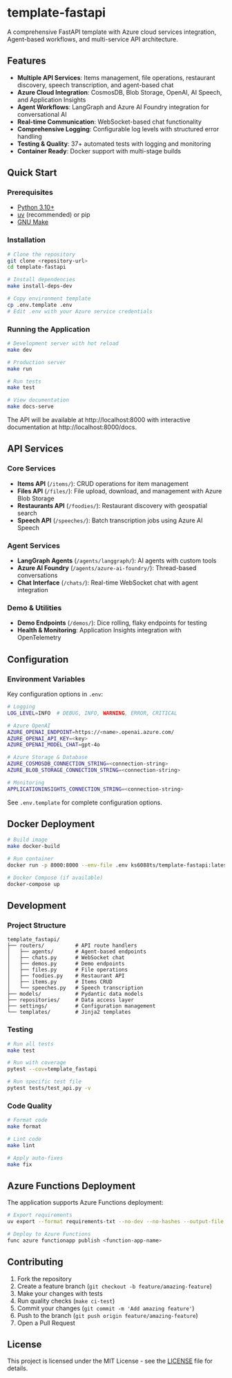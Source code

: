 # template-fastapi

A comprehensive FastAPI template with Azure cloud services integration, Agent-based workflows, and multi-service API architecture.

## Features

- **Multiple API Services**: Items management, file operations, restaurant discovery, speech transcription, and agent-based chat
- **Azure Cloud Integration**: CosmosDB, Blob Storage, OpenAI, AI Speech, and Application Insights
- **Agent Workflows**: LangGraph and Azure AI Foundry integration for conversational AI
- **Real-time Communication**: WebSocket-based chat functionality
- **Comprehensive Logging**: Configurable log levels with structured error handling
- **Testing & Quality**: 37+ automated tests with logging and monitoring
- **Container Ready**: Docker support with multi-stage builds

## Quick Start

### Prerequisites

- [Python 3.10+](https://www.python.org/downloads/)
- [uv](https://docs.astral.sh/uv/getting-started/installation/) (recommended) or pip
- [GNU Make](https://www.gnu.org/software/make/)

### Installation

```bash
# Clone the repository
git clone <repository-url>
cd template-fastapi

# Install dependencies
make install-deps-dev

# Copy environment template
cp .env.template .env
# Edit .env with your Azure service credentials
```

### Running the Application

```bash
# Development server with hot reload
make dev

# Production server
make run

# Run tests
make test

# View documentation
make docs-serve
```

The API will be available at http://localhost:8000 with interactive documentation at http://localhost:8000/docs.

## API Services

### Core Services
- **Items API** (`/items/`): CRUD operations for item management
- **Files API** (`/files/`): File upload, download, and management with Azure Blob Storage
- **Restaurants API** (`/foodies/`): Restaurant discovery with geospatial search
- **Speech API** (`/speeches/`): Batch transcription jobs using Azure AI Speech

### Agent Services
- **LangGraph Agents** (`/agents/langgraph/`): AI agents with custom tools
- **Azure AI Foundry** (`/agents/azure-ai-foundry/`): Thread-based conversations
- **Chat Interface** (`/chats/`): Real-time WebSocket chat with agent integration

### Demo & Utilities
- **Demo Endpoints** (`/demos/`): Dice rolling, flaky endpoints for testing
- **Health & Monitoring**: Application Insights integration with OpenTelemetry

## Configuration

### Environment Variables

Key configuration options in `.env`:

```bash
# Logging
LOG_LEVEL=INFO  # DEBUG, INFO, WARNING, ERROR, CRITICAL

# Azure OpenAI
AZURE_OPENAI_ENDPOINT=https://<name>.openai.azure.com/
AZURE_OPENAI_API_KEY=<key>
AZURE_OPENAI_MODEL_CHAT=gpt-4o

# Azure Storage & Database
AZURE_COSMOSDB_CONNECTION_STRING=<connection-string>
AZURE_BLOB_STORAGE_CONNECTION_STRING=<connection-string>

# Monitoring
APPLICATIONINSIGHTS_CONNECTION_STRING=<connection-string>
```

See `.env.template` for complete configuration options.

## Docker Deployment

```bash
# Build image
make docker-build

# Run container
docker run -p 8000:8000 --env-file .env ks6088ts/template-fastapi:latest

# Docker Compose (if available)
docker-compose up
```

## Development

### Project Structure

```
template_fastapi/
├── routers/          # API route handlers
│   ├── agents/       # Agent-based endpoints
│   ├── chats.py      # WebSocket chat
│   ├── demos.py      # Demo endpoints
│   ├── files.py      # File operations
│   ├── foodies.py    # Restaurant API
│   ├── items.py      # Items CRUD
│   └── speeches.py   # Speech transcription
├── models/           # Pydantic data models
├── repositories/     # Data access layer
├── settings/         # Configuration management
└── templates/        # Jinja2 templates
```

### Testing

```bash
# Run all tests
make test

# Run with coverage
pytest --cov=template_fastapi

# Run specific test file
pytest tests/test_api.py -v
```

### Code Quality

```bash
# Format code
make format

# Lint code
make lint

# Apply auto-fixes
make fix
```

## Azure Functions Deployment

The application supports Azure Functions deployment:

```bash
# Export requirements
uv export --format requirements-txt --no-dev --no-hashes --output-file requirements.txt

# Deploy to Azure Functions
func azure functionapp publish <function-app-name>
```

## Contributing

1. Fork the repository
2. Create a feature branch (`git checkout -b feature/amazing-feature`)
3. Make your changes with tests
4. Run quality checks (`make ci-test`)
5. Commit your changes (`git commit -m 'Add amazing feature'`)
6. Push to the branch (`git push origin feature/amazing-feature`)
7. Open a Pull Request

## License

This project is licensed under the MIT License - see the [LICENSE](LICENSE) file for details.
